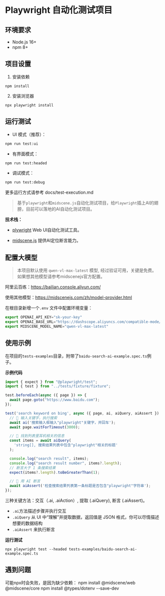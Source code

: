 # Playwright 自动化测试项目

## 环境要求
- Node.js 16+
- npm 8+

## 项目设置
1. 安装依赖
```shell
npm install
```

2. 安装浏览器
```shell
npx playwright install
 ```

 ## 运行测试
- UI 模式（推荐）：
```bash
npm run test:ui
 ```

- 有界面模式：
```bash
npm run test:headed
 ```

- 调试模式：
```bash
npm run test:debug
 ```

更多运行方式请参考 docs/test-execution.md


> 基于`playwright`和`midscene.js`自动化测试项目，给`Playwright`插上AI的翅膀，目前可以落地的AI自动化测试项目。

__技术栈：__

* [plywright](https://github.com/microsoft/playwright) Web UI自动化测试工具。

* [midscene.js](https://github.com/web-infra-dev/midscene) 提供AI定位断言能力。

## 配置大模型

> 本项目默认使用 `qwen-vl-max-latest` 模型, 经过验证可用，关键是免费。如果想其他模型请参考midscenejs官方配置。

阿里云百练：https://bailian.console.aliyun.com/

使用其他模型：https://midscenejs.com/zh/model-provider.html

在根目录新增一个`.env` 文件中配置环境变量：

```ts
export OPENAI_API_KEY="sk-your-key"
export OPENAI_BASE_URL="https://dashscope.aliyuncs.com/compatible-mode/v1"
export MIDSCENE_MODEL_NAME="qwen-vl-max-latest"
```

## 使用示例

在项目的`tests-examples`目录，附带了`baidu-search-ai-example.spec.ts`例子。

__示例代码__

```ts
import { expect } from "@playwright/test";
import { test } from "../tests/fixture/fixture";

test.beforeEach(async ({ page }) => {
  await page.goto("https://www.baidu.com");
});

test('search keyword on bing', async ({ page, ai, aiQuery, aiAssert }) => {
  // 👀 输入关键字，执行搜索
  await ai('搜索输入框输入"playwright"关键字，并回车');
  await page.waitForTimeout(3000);

  // 👀 找到列表里耳机相关的信息
  const items = await aiQuery(
    'string[], 搜索结果列表中包含"playwright"相关的标题'
  );

  console.log("search result", items);
  console.log("search result number", items?.length);
  // 断言大于 1 条搜索结果
  expect(items?.length).toBeGreaterThan(1);

  // 👀 用 AI 断言
  await aiAssert('检查搜索结果列表第一条标题是否包含"playwright"字符串');
});
```

三种关键方法：交互（.ai, .aiAction）, 提取 (.aiQuery), 断言 (.aiAssert)。

* `.ai`方法描述步骤并执行交互
* `.aiQuery` 从 UI 中“理解”并提取数据，返回值是 JSON 格式，你可以尽情描述想要的数据结构
* `.aiAssert` 来执行断言

__运行测试__

```shell
npx playwright test --headed tests-examples/baidu-search-ai-example.spec.ts
```
## 遇到问题
可能npx时会失败，是因为缺少依赖：
npm install @midscene/web @midscene/core
npm install @types/dotenv --save-dev